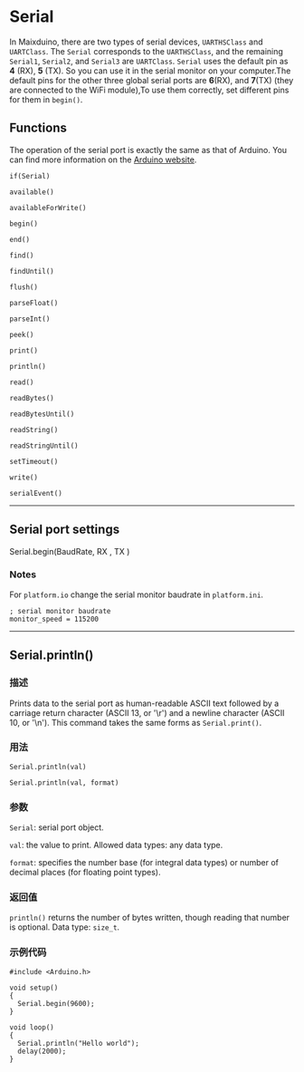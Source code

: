 Serial
=====

In Maixduino, there are two types of serial devices, `UARTHSClass` and `UARTClass`.
The `Serial` corresponds to the `UARTHSClass`, and the remaining `Serial1`, `Serial2`, and `Serial3` are `UARTClass`. `Serial` uses the default pin as **4** (RX), **5** (TX).
So you can use it in the serial monitor on your computer.The default pins for the other three global serial ports are **6**(RX), and **7**(TX) (they are connected to the WiFi module),To use them correctly, set different pins for them in `begin()`.

## Functions

The operation of the serial port is exactly the same as that of Arduino. You can find more information on the [Arduino website](https://www.arduino.cc/reference/en/language/functions/communication/serial/).

`if(Serial)`

`available()`

`availableForWrite()`

`begin()`

`end()`

`find()`

`findUntil()`

`flush()`

`parseFloat()`

`parseInt()`

`peek()`

`print()`

`println()`

`read()`

`readBytes()`

`readBytesUntil()`

`readString()`

`readStringUntil()`

`setTimeout()`

`write()`

`serialEvent()`

----
## Serial port settings

Serial.begin(BaudRate, RX , TX )

### Notes

For `platform.io` change the serial monitor baudrate in `platform.ini`.

```
; serial monitor baudrate
monitor_speed = 115200
```

----
## Serial.println()

### 描述

Prints data to the serial port as human-readable ASCII text followed by a carriage return character (ASCII 13, or '\r') and a newline character (ASCII 10, or '\n'). This command takes the same forms as `Serial.print()`.

### 用法

`Serial.println(val)`

`Serial.println(val, format)`

### 参数

`Serial`: serial port object.

`val`: the value to print. Allowed data types: any data type.

`format`: specifies the number base (for integral data types) or number of decimal places (for floating point types).

### 返回值

`println()` returns the number of bytes written, though reading that number is optional. Data type: `size_t`.

### 示例代码
```
#include <Arduino.h>

void setup()
{
  Serial.begin(9600);
}

void loop()
{
  Serial.println("Hello world");
  delay(2000);
}
```
